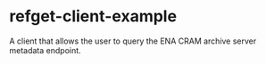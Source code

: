 # refget-client-example
A client that allows the user to query the ENA CRAM archive server metadata endpoint.

